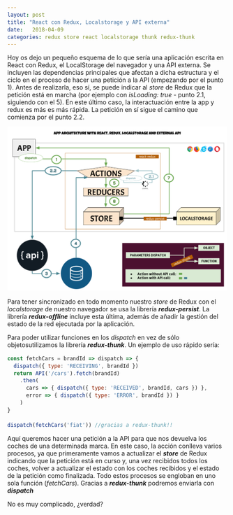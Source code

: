 ```yaml
---
layout: post
title: "React con Redux, Localstorage y API externa"
date:   2018-04-09
categories: redux store react localstorage thunk redux-thunk
---
```


Hoy os dejo un pequeño esquema de lo que sería una aplicación escrita en React con Redux, el LocalStorage del navegador y una API externa. Se incluyen las dependencias principales que afectan a dicha estructura y el ciclo en el proceso de hacer una petición a la API (empezando por el punto 1). Antes de realizarla, eso sí, se puede indicar al *store* de Redux que la petición está en marcha (por ejemplo con *isLoading: true* - punto 2.1, siguiendo con el 5). En este último caso, la interactuación entre la app y redux es más es más rápida. La petición en sí sigue el camino que comienza por el punto 2.2.


![React con Redux, LocalStorage y API externa](../images/react-redux-localstorage-api.png)

Para tener sincronizado en todo momento nuestro *store* de Redux con el *localstorage* de nuestro navegador se usa la librería ***redux-persist***. La librería ***redux-offline*** incluye esta última, además de añadir la gestión del estado de la red ejecutada por la aplicación.

Para poder utilizar funciones en los *dispatch* en vez de sólo objetosutilizamos la librería ***redux-thunk***. Un ejemplo de uso rápido sería:

  ```javascript
  const fetchCars = brandId => dispatch => {
    dispatch({ type: 'RECEIVING', brandId })
    return API('/cars').fetch(brandId)
      .then(
        cars => { dispatch({ type: 'RECEIVED', brandId, cars }) },
        error => { dispatch({ type: 'ERROR', brandId }) }
      )
  }

  dispatch(fetchCars('fiat')) //gracias a redux-thunk!!
  ```

Aquí queremos hacer una petición a la API para que nos devuelva los coches de una determinada marca. En este caso, la acción conlleva varios procesos, ya que primeramente vamos a actualizar el ***store*** de Redux indicando que la petición está en curso y, una vez recibidos todos los coches, volver a actualizar el estado con los coches recibidos y el estado de la petición como finalizada. Todo estos procesos se engloban en uno sola función (*fetchCars*). Gracias a ***redux-thunk*** podremos enviarla con ***dispatch***

No es muy complicado, ¿verdad?
